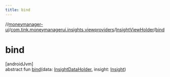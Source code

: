 ```yaml
---
title: bind
---
```

//[moneymanager-ui](../../../index.html)/[com.tink.moneymanagerui.insights.viewproviders](../index.html)/[InsightViewHolder](index.html)/[bind](bind.html)



# bind



[androidJvm]\
abstract fun [bind](bind.html)(data: [InsightDataHolder](../-insight-data-holder/index.html), insight: [Insight](../../com.tink.model.insights/-insight/index.html))




